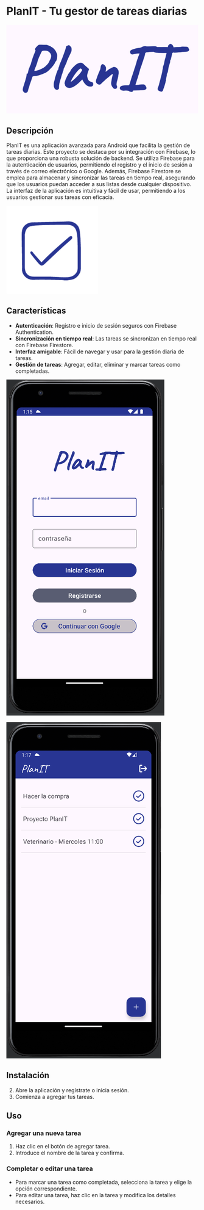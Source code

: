 # PlanIT - Tu gestor de tareas diarias

![nombre](Capturas/nombre.png)

## Descripción
PlanIT es una aplicación avanzada para Android que facilita la gestión de tareas diarias. Este proyecto se destaca por su integración con Firebase, lo que proporciona una robusta solución de backend. Se utiliza Firebase para la autenticación de usuarios, permitiendo el registro y el inicio de sesión a través de correo electrónico o Google. Además, Firebase Firestore se emplea para almacenar y sincronizar las tareas en tiempo real, asegurando que los usuarios puedan acceder a sus listas desde cualquier dispositivo. La interfaz de la aplicación es intuitiva y fácil de usar, permitiendo a los usuarios gestionar sus tareas con eficacia.

![logo](Capturas/logo.png)

## Características
- **Autenticación**: Registro e inicio de sesión seguros con Firebase Authentication.
- **Sincronización en tiempo real**: Las tareas se sincronizan en tiempo real con Firebase Firestore.
- **Interfaz amigable**: Fácil de navegar y usar para la gestión diaria de tareas.
- **Gestión de tareas**: Agregar, editar, eliminar y marcar tareas como completadas.
  
![login](Capturas/login.png)

![principal](Capturas/principal.png)


## Instalación
2. Abre la aplicación y regístrate o inicia sesión.
3. Comienza a agregar tus tareas.

## Uso
### Agregar una nueva tarea
1. Haz clic en el botón de agregar tarea.
2. Introduce el nombre de la tarea y confirma.

### Completar o editar una tarea
- Para marcar una tarea como completada, selecciona la tarea y elige la opción correspondiente.
- Para editar una tarea, haz clic en la tarea y modifica los detalles necesarios.


